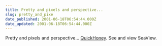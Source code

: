 ```yaml
---
title: Pretty and pixels and perspective...
slug: pretty_and_pixe
date_published: 2001-06-18T06:54:44.000Z
date_updated: 2001-06-18T06:54:44.000Z
---
```


Pretty and pixels and perspective… [QuickHoney](http://www.quickhoney.com/indexnight.html). See and view SeaView.
